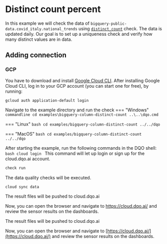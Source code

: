 # Distinct count percent

In this example we will check the data of `bigquery-public-data.covid_italy.national_trends` using
[`distinct_count`](../../../check_reference/uniqueness/distinct_count/distinct_count.md) check.
The data is updated daily. Our goal is to set up a uniqueness check and verify how many distinct values are in data. 

## Adding connection
### GCP
You have to download and install [Google Cloud CLI](https://cloud.google.com/sdk/docs/install).
After installing Google Cloud CLI, log in to your GCP account (you can start one for free), by running:

```commandline
gcloud auth application-default login
```

Navigate to the example directory and run the check
=== "Windows"
    ```commandline
    cd examples\bigquery-column-distinct-count
    ..\..\dqo.cmd
    ```

=== "Linux"
    ```bash
    cd examples/bigquery-column-distinct-count
    ../../dqo
    ```

=== "MacOS"
    ```bash
    cd examples/bigquery-column-distinct-count
    ../../dqo
    ```

After starting the example, run the following commands in the DQO shell:
    ```bash
    cloud login
    ```
This command will let up login or sign up for the cloud.dqo.ai account.

```bash
check run
```
The data quality checks will be executed.
```bash
cloud sync data
```
The result files will be pushed to cloud.dqo.ai

Now, you can open the browser and navigate to https://cloud.dqo.ai/ and review the sensor results on the dashboards.

The result files will be pushed to cloud.dqo.ai

Now, you can open the browser and navigate to [https://cloud.dqo.ai/](https://cloud.dqo.ai/)
and review the sensor results on the dashboards.